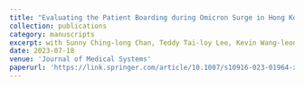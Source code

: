 ```yaml
---
title: "Evaluating the Patient Boarding during Omicron Surge in Hong Kong: Time Series Analysis"
collection: publications
category: manuscripts
excerpt: with Sunny Ching-long Chan, Teddy Tai-loy Lee, Kevin Wang-leong So, Omar Wai-kiu Tsui, Yong-Hong Kuo, Timothy Hudson Rainer, and Abraham Ka-chung Wai
date: 2023-07-18
venue: 'Journal of Medical Systems'
paperurl: 'https://link.springer.com/article/10.1007/s10916-023-01964-x'
---
```


